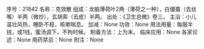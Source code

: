 序号：21842
名称：克效散
组成：龙脑薄荷叶2两（薄荷之一种），白僵蚕（去丝嘴）半两（微炒），玄胡索（去皮）半两。
出处：《卫生总微》卷三。
主治：小儿温壮风热，睡卧不稳，咳嗽喘息。
加减：None
功效：None
用法用量：每服半钱，或1钱，蜜汤调下，不拘时候。
制备方法：上为末。
临床应用：None
各家论述：None
用药禁忌：None
附注：None
